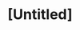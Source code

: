 ---
pid: rs125
title: "[Untitled]"
location_transcription: Around City Hall or Rittenhouse (high traffic w/ lots of non-philly
  visitors)
coordinates: "[-75.163218743764, 39.952962836601]"
zipcode: '19103'
gen_neighborhood: Center City
neighborhood: Rittenhouse Square,Avenue of The Arts,Logan Square,Fitler Square
outside_phl: 
age: '23'
age_range: 20-29
instagram: 
image_file_name: rs_125.jpg
proposal_transcription: More women, POC, LGBT+ monuments! They're a part of Philly
  too & have made contributions :)
topic: 
topic_summary: 
type: 
keywords_other: 
credit: Nicole Michael
image_labels: 
twitter: 
facebook: 
permalink: "/monuments/rs125/"
layout: item-page
---